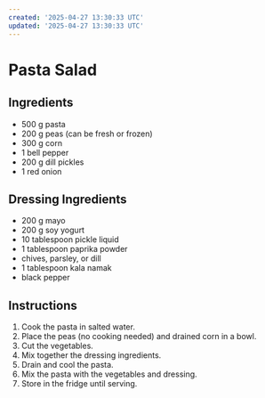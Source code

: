 ```yaml
---
created: '2025-04-27 13:30:33 UTC'
updated: '2025-04-27 13:30:33 UTC'
---
```


# Pasta Salad

## Ingredients

- 500 g pasta
- 200 g peas (can be fresh or frozen)
- 300 g corn
- 1 bell pepper
- 200 g dill pickles
- 1 red onion

## Dressing Ingredients

- 200 g mayo
- 200 g soy yogurt
- 10 tablespoon pickle liquid
- 1 tablespoon paprika powder
- chives, parsley, or dill
- 1 tablespoon kala namak
- black pepper

## Instructions

1. Cook the pasta in salted water.
1. Place the peas (no cooking needed) and drained corn in a bowl.
1. Cut the vegetables.
1. Mix together the dressing ingredients.
1. Drain and cool the pasta.
1. Mix the pasta with the vegetables and dressing.
1. Store in the fridge until serving.

